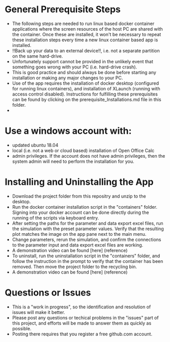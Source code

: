 # General Prerequisite Steps
- The following steps are needed to run linux based docker container applications where the screen resources of the host PC are shared with the container. Once these are installed, it won't be necessary to repeat these installation steps every time a new linux container based app is installed.
- !!Back up your data to an external device!!, i.e. not a separate partition on the same hard-drive.
- Unfortunately support cannot be provided in the unlikely event that something goes wrong with your PC (i.e. hard-drive crash).
- This is good practice and should always be done before starting any installation or making any major changes to your PC.
- Use of the app requires the installation of docker desktop (configured for running linux containers), and installation of XLaunch (running with access control disabled). Instructions for fulfilling these prerequisites can be found by clicking on the prerequisite_Installations.md file in this folder.
- 
# Use a windows account with:
- updated ubuntu 18.04
- local (i.e. not a web or cloud based) installation of Open Office Calc
- admin privileges. If the account does not have admin privileges, then the system admin will need to perform the installation for you.

# Installing and Uninstalling the App
- Download the project folder from this repositry and unzip to the desktop.
- Run the docker container installation script in the "containers" folder. Signing into your docker account can be done directly during the running of the scripts via keyboard entry.
- After setting the paths for the parameter and data export excel files, run the simulation with the preset parameter values. Verify that the resulting plot matches the image on the app pane next to the main menu.
- Change parameters, rerun the simulation, and confirm the connections to the parameter input and data export excel files are working.
- A demonstration video can be found [here] (reference)
- To uninstall, run the uninstallation script in the "containers" folder, and follow the instruction in the prompt to verify that the container has been removed. Then move the project folder to the recycling bin.
- A demonstration video can be found [here] (reference)

# Questions or Issues
- This is a "work in progress", so the identification and resolution of issues will make it better.
- Please post any questions or techical problems in the "issues" part of this project, and efforts will be made to answer them as quickly as possible.
- Posting there requires that you register a free github.com account.


